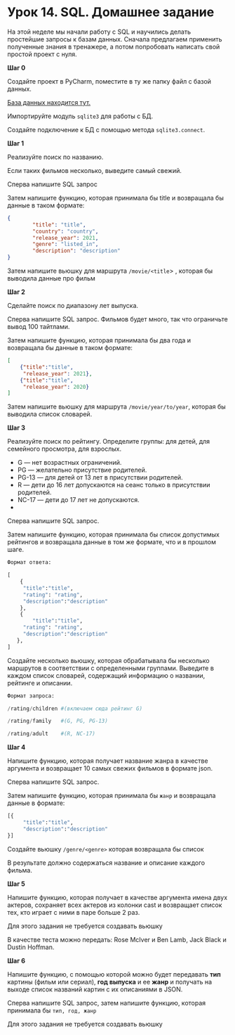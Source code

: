 # Урок 14. SQL. Домашнее задание

На этой неделе мы начали работу с SQL и научились делать простейшие запросы к базам данных.  Сначала предлагаем применить полученные знания в тренажере, а потом попробовать написать свой простой проект с нуля.

**Шаг 0**

Создайте проект в PyCharm, поместите в ту же папку файл с базой данных.

[База данных находится тут.](https://github.com/skypro-008/lesson14/blob/master/part1/netflix.db) 

Импортируйте модуль `sqlite3` для работы с БД. 

Создайте подключение к БД с помощью метода `sqlite3.connect`.

**Шаг 1**

Реализуйте поиск по названию. 

Если таких фильмов несколько, выведите самый свежий. 

Сперва напишите SQL запрос

Затем напишите функцию, которая принимала бы title и возвращала бы данные  в таком формате:

```json
{
		"title": "title",
		"country": "country",
		"release_year": 2021,
		"genre": "listed_in",
		"description": "description"
}
```

Затем напишите вьюшку для маршрута `/movie/<title`> , которая бы выводила данные про фильм

**Шаг 2**

Сделайте поиск по диапазону лет выпуска. 

Сперва напишите SQL запрос. Фильмов будет много, так что ограничьте вывод 100 тайтлами. 

Затем напишите функцию, которая принимала бы два года и возвращала бы данные  в таком формате:

```json
[
	{"title":"title",
	 "release_year": 2021},
	{"title":"title",
	 "release_year": 2020}
]
```

Затем напишите вьюшку для маршрута `/movie/year/to/year`, которая бы выводила список словарей.

**Шаг 3**

Реализуйте поиск по рейтингу. Определите группы: для детей, для семейного просмотра, для взрослых.

- G — нет возрастных ограничений.
- PG — желательно присутствие родителей.
- PG-13 — для детей от 13 лет в присутствии родителей.
- R — дети до 16 лет допускаются на сеанс только в присутствии родителей.
- NC-17 — дети до 17 лет не допускаются.
- 

Сперва напишите SQL запрос.

Затем напишите функцию, которая принимала бы список допустимых рейтингов и возвращала данные в том же формате, что и в прошлом шаге. 

```python
Формат ответа:

[
	{
	 "title":"title",
	 "rating": "rating",
	 "description":"description"
	},
	{
		"title":"title",
	 "rating": "rating",
	 "description":"description"
   },
]
```

Создайте несколько вьюшку, которая обрабатывала бы несколько маршрутов в соответствии с определенными группами. Выведите в каждом список словарей, содержащий информацию о названии, рейтинге и описании.

```python
Формат запроса:

/rating/children #(включаем сюда рейтинг G)

/rating/family   #(G, PG, PG-13)

/rating/adult    #(R, NC-17)
```

**Шаг 4**

Напишите функцию, которая получает название жанра в качестве аргумента и возвращает 10 самых свежих фильмов в формате json. 

Сперва напишите SQL запрос.

Затем напишите функцию, которая принимала бы `жанр` и возвращала данные в формате:

```python
[{
	 "title":"title",
	 "description":"description"
}]
```

Создайте вьюшку `/genre/<genre>` которая возвращала бы список

В результате должно содержаться название и описание каждого фильма.

**Шаг 5**

Напишите функцию, которая получает в качестве аргумента имена двух актеров, сохраняет всех актеров из колонки cast и возвращает список тех, кто играет с ними в паре больше 2 раз. 

Для этого задания не требуется создавать вьюшку

В качестве теста можно передать: Rose McIver и Ben Lamb, Jack Black и Dustin Hoffman.

**Шаг 6**

Напишите функцию, с помощью которой можно будет передавать **тип** картины (фильм или сериал), **год выпуска** и ее **жанр** и получать на выходе список названий картин с их описаниями в JSON.

Сперва напишите SQL запрос, затем напишите функцию, которая принимала бы `тип, год, жанр`

Для этого задания не требуется создавать вьюшку